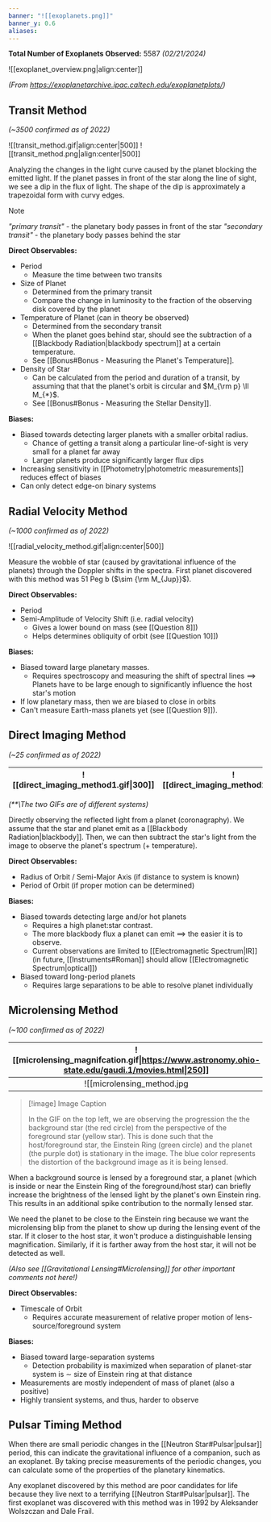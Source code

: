 ```yaml
---
banner: "![[exoplanets.png]]"
banner_y: 0.6
aliases:
---
```

**Total Number of Exoplanets Observed:** 5587 *(02/21/2024)* 

![[exoplanet_overview.png|align:center]]

*(From https://exoplanetarchive.ipac.caltech.edu/exoplanetplots/)*

## Transit Method
*(~3500 confirmed as of 2022)*

![[transit_method.gif|align:center|500]]
![[transit_method.png|align:center|500]]

Analyzing the changes in the light curve caused by the planet blocking the emitted light. If the planet passes in front of the star along the line of sight, we see a dip in the flux of light. The shape of the dip is approximately a trapezoidal form with curvy edges.

> [!note]
> *"primary transit"* - the planetary body passes in front of the star
> *"secondary transit"* - the planetary body passes behind the star

**Direct Observables:**
- Period
	- Measure the time between two transits
- Size of Planet
	- Determined from the primary transit
	- Compare the change in luminosity to the fraction of the observing disk covered by the planet
- Temperature of Planet (can in theory be observed)
	- Determined from the secondary transit
	- When the planet goes behind star, should see the subtraction of a [[Blackbody Radiation|blackbody spectrum]] at a certain temperature.
	- See [[Bonus#Bonus - Measuring the Planet's Temperature]].
- Density of Star
	- Can be calculated from the period and duration of a transit, by assuming that that the planet's orbit is circular and $M_{\rm p} \ll M_{*}$.
	- See [[Bonus#Bonus - Measuring the Stellar Density]].

**Biases:**
- Biased towards detecting larger planets with a smaller orbital radius.
	- Chance of getting a transit along a particular line-of-sight is very small for a planet far away
	- Larger planets produce significantly larger flux dips
- Increasing sensitivity in [[Photometry|photometric measurements]] reduces effect of biases
- Can only detect edge-on binary systems

## Radial Velocity Method
*(~1000 confirmed as of 2022)*

![[radial_velocity_method.gif|align:center|500]]

Measure the wobble of star (caused by gravitational influence of the planets) through the Doppler shifts in the spectra. First planet discovered with this method was 51 Peg b ($\sim {\rm M_{Jup}}$).

**Direct Observables:**
- Period
- Semi-Amplitude of Velocity Shift (i.e. radial velocity)
	- Gives a lower bound on mass (see [[Question 8]])
	- Helps determines obliquity of orbit (see [[Question 10]])

**Biases:**
- Biased toward large planetary masses.
	- Requires spectroscopy and measuring the shift of spectral lines $\implies$ Planets have to be large enough to significantly influence the host star's motion
- If low planetary mass, then we are biased to close in orbits
- Can't measure Earth-mass planets yet (see [[Question 9]]).

## Direct Imaging Method
*(~25 confirmed as of 2022)*

| ![[direct_imaging_method1.gif\|300]] | ![[direct_imaging_method2.gif\|300]] |
| :----------------------------------: | ------------------------------------ |
 *(\*\*\The two GIFs are of different systems)*

Directly observing the reflected light from a planet (coronagraphy). We assume that the star and planet emit as a [[Blackbody Radiation|blackbody]]. Then, we can then subtract the star's light from the image to observe the planet's spectrum (+ temperature).

**Direct Observables:**
- Radius of Orbit / Semi-Major Axis (if distance to system is known)
- Period of Orbit (if proper motion can be determined)

**Biases:**
- Biased towards detecting large and/or hot planets
	- Requires a high planet:star contrast.
	- The more blackbody flux a planet can emit $\implies$ the easier it is to observe.
	- Current observations are limited to [[Electromagnetic Spectrum|IR]] (in future, [[Instruments#Roman]] should allow [[Electromagnetic Spectrum|optical]])
- Biased toward long-period planets
	- Requires large separations to be able to resolve planet individually

## Microlensing Method
*(~100 confirmed as of 2022)*

| ![[microlensing_magnifcation.gif\|https://www.astronomy.ohio-state.edu/gaudi.1/movies.html\|250]] | ![[microlensing_lightcurve.gif\|https://www.astronomy.ohio-state.edu/gaudi.1/movies.html\|400]] |
| :--------------------------------: | :-------------------------: |
![[microlensing_method.jpg|align:center|550]]

> [!image] Image Caption
> 
> In the GIF on the top left, we are observing the progression the the background star (the red circle) from the perspective of the foreground star (yellow star). This is done such that the host/foreground star, the Einstein Ring (green circle) and the planet (the purple dot) is stationary in the image. The blue color represents the distortion of the background image as it is being lensed.

When a background source is lensed by a foreground star, a planet (which is inside or near the Einstein Ring of the foreground/host star) can briefly increase the brightness of the lensed light by the planet's own Einstein ring. This results in an additional spike contribution to the normally lensed star.

We need the planet to be close to the Einstein ring because we want the microlensing blip from the planet to show up during the lensing event of the star. If it closer to the host star, it won't produce a distinguishable lensing magnification. Similarly, if it is farther away from the host star, it will not be detected as well. 

*(Also see [[Gravitational Lensing#Microlensing]] for other important comments not here!)*

**Direct Observables:**
- Timescale of Orbit 
	- Requires accurate measurement of relative proper motion of lens-source/foreground system

**Biases:**
- Biased toward large-separation systems
	- Detection probability is maximized when separation of planet-star system is $\sim$ size of Einstein ring at that distance
- Measurements are mostly independent of mass of planet (also a positive)
- Highly transient systems, and thus, harder to observe


## Pulsar Timing Method

When there are small periodic changes in the [[Neutron Star#Pulsar|pulsar]] period, this can indicate the gravitational influence of a companion, such as an exoplanet. By taking precise measurements of the periodic changes, you can calculate some of the properties of the planetary kinematics.

Any exoplanet discovered by this method are poor candidates for life because they live next to a terrifying [[Neutron Star#Pulsar|pulsar]]. The first exoplanet was discovered with this method was in 1992 by Aleksander Wolszczan and Dale Frail.